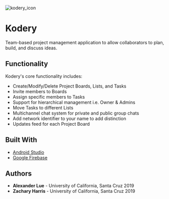 ![kodery_icon](https://user-images.githubusercontent.com/26668680/27776868-11e11f2e-5f63-11e7-831a-1903fb689635.png)

# Kodery
Team-based project management application to allow collaborators to plan, build, and discuss ideas.

## Functionality
Kodery's core functionality includes:
* Create/Modify/Delete Project Boards, Lists, and Tasks
* Invite members to Boards
* Assign specific members to Tasks
* Support for hierarchical management i.e. Owner & Admins
* Move Tasks to different Lists
* Multichannel chat system for private and public group chats
* Add network identifier to your name to add distinction
* Updates feed for each Project Board

## Built With
* [Android Studio](https://developer.android.com/studio/index.html)
* [Google Firebase](https://firebase.google.com)

## Authors
* **Alexander Lue** - University of California, Santa Cruz 2019
* **Zachary Harris** - University of California, Santa Cruz 2019
